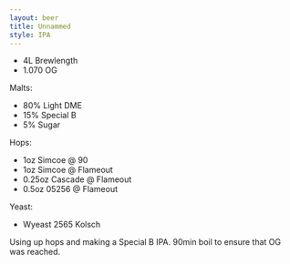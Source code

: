 ```yaml
---
layout: beer
title: Unnammed
style: IPA
---
```

* 4L Brewlength
* 1\.070 OG

Malts:
* 80% Light DME
* 15% Special B
* 5% Sugar

Hops:

* 1oz Simcoe @ 90
* 1oz Simcoe @ Flameout
* 0\.25oz Cascade @ Flameout
* 0\.5oz 05256 @ Flameout

Yeast:

* Wyeast 2565 Kolsch

Using up hops and making a Special B IPA. 90min boil to ensure that OG was reached.